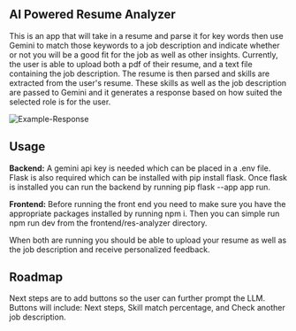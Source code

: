 ## AI Powered Resume Analyzer

This is an app that will take in a resume and parse it for key words then use Gemini to match those keywords to a job description and indicate whether or not you will be a good fit for the job as well as other insights. Currently, the user is able to upload both a pdf of their resume, and a text file containing the job description. The resume is then parsed and skills are extracted from the user's resume. These skills as well as the job description are passed to Gemini and it generates a response based on how suited the selected role is for the user. 

![Example-Response](https://github.com/user-attachments/assets/7bfc8ef9-fbfa-49d3-b5d9-30b51b72e5c1)


## Usage

**Backend:** A gemini api key is needed which can be placed in a .env file. Flask is also required which can be installed with pip install flask. Once flask is installed you can run the backend by running pip flask --app app run. 

**Frontend:** Before running the front end you need to make sure you have the appropriate packages installed by running npm i. Then you can simple run npm run dev from the frontend/res-analyzer directory.

When both are running you should be able to upload your resume as well as the job description and receive personalized feedback.

## Roadmap

Next steps are to add buttons so the user can further prompt the LLM. Buttons will include: Next steps, Skill match percentage, and Check another job description.
